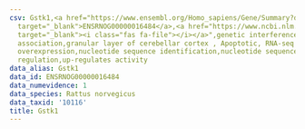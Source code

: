 ```yaml
---
csv: Gstk1,<a href="https://www.ensembl.org/Homo_sapiens/Gene/Summary?db=core;g=ENSRNOG00000016484"
  target="_blank">ENSRNOG00000016484</a>,<a href="https://www.ncbi.nlm.nih.gov/pubmed/30467350"
  target="_blank"><i class="fas fa-file"></i></a>",genetic interference,functional
  association,granular layer of cerebellar cortex , Apoptotic, RNA-seq assay, hsf-1
  overexpression,nucleotide sequence identification,nucleotide sequence identification,transcriptional
  regulation,up-regulates activity
data_alias: Gstk1
data_id: ENSRNOG00000016484
data_numevidence: 1
data_species: Rattus norvegicus
data_taxid: '10116'
title: Gstk1
---
```

